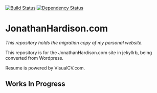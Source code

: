 [![Build Status](https://travis-ci.org/jmhardison/jonathanhardison-com.svg)](https://travis-ci.org/jmhardison/jonathanhardison-com) [![Dependency Status](https://gemnasium.com/jmhardison/jonathanhardison-com.svg)](https://gemnasium.com/jmhardison/jonathanhardison-com)

# JonathanHardison.com

*This repository holds the migration copy of my personal website.*

This repository is for the JonathanHardison.com site in jekyllrb, being converted from Wordpress.

Resume is powered by VisualCV.com.

## Works In Progress

